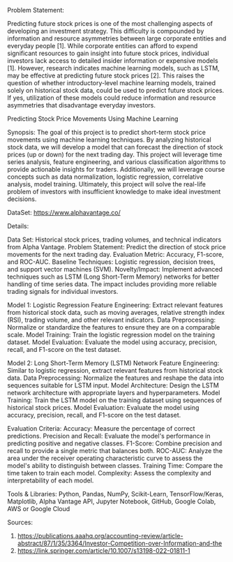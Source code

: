 Problem Statement: 

Predicting future stock prices is one of the most challenging aspects of developing an investment strategy. This difficulty is compounded by information and resource asymmetries between large corporate entities and everyday people [1]. While corporate entities can afford to expend significant resources to gain insight into future stock prices, individual investors lack access to detailed insider information or expensive models [1]. However, research indicates machine learning models, such as LSTM, may be effective at predicting future stock prices [2]. This raises the question of whether introductory-level machine learning models, trained solely on historical stock data, could be used to predict future stock prices. If yes, utilization of these models could reduce information and resource asymmetries that disadvantage everyday investors.  

Predicting Stock Price Movements Using Machine Learning

Synopsis: The goal of this project is to predict short-term stock price movements using machine learning techniques. By analyzing historical stock data, we will develop a model that can forecast the direction of stock prices (up or down) for the next trading day. This project will leverage time series analysis, feature engineering, and various classification algorithms to provide actionable insights for traders. Additionally, we will leverage course concepts such as data normalization, logistic regression, correlative analysis, model training. Ultimately, this project will solve the real-life problem of investors with insufficient knowledge to make ideal investment decisions. 

DataSet: https://www.alphavantage.co/

Details:

Data Set: Historical stock prices, trading volumes, and technical indicators from Alpha Vantage.
Problem Statement: Predict the direction of stock price movements for the next trading day.
Evaluation Metric: Accuracy, F1-score, and ROC-AUC.
Baseline Techniques: Logistic regression, decision trees, and support vector machines (SVM).
Novelty/Impact: Implement advanced techniques such as LSTM (Long Short-Term Memory) networks for better handling of time series data. The impact includes providing more reliable trading signals for individual investors. 

Model 1: Logistic Regression
Feature Engineering: Extract relevant features from historical stock data, such as moving averages, relative strength index (RSI), trading volume, and other relevant indicators.
Data Preprocessing: Normalize or standardize the features to ensure they are on a comparable scale.
Model Training: Train the logistic regression model on the training dataset.
Model Evaluation: Evaluate the model using accuracy, precision, recall, and F1-score on the test dataset.

Model 2: Long Short-Term Memory (LSTM) Network
Feature Engineering: Similar to logistic regression, extract relevant features from historical stock data.
Data Preprocessing: Normalize the features and reshape the data into sequences suitable for LSTM input.
Model Architecture: Design the LSTM network architecture with appropriate layers and hyperparameters.
Model Training: Train the LSTM model on the training dataset using sequences of historical stock prices.
Model Evaluation: Evaluate the model using accuracy, precision, recall, and F1-score on the test dataset.

Evaluation Criteria:
Accuracy: Measure the percentage of correct predictions.
Precision and Recall: Evaluate the model's performance in predicting positive and negative classes.
F1-Score: Combine precision and recall to provide a single metric that balances both.
ROC-AUC: Analyze the area under the receiver operating characteristic curve to assess the model's ability to distinguish between classes.
Training Time: Compare the time taken to train each model.
Complexity: Assess the complexity and interpretability of each model.

Tools & Libraries: 
Python, Pandas, NumPy, Scikit-Learn, TensorFlow/Keras, Matplotlib, Alpha Vantage API, Jupyter Notebook, GitHub, Google Colab, AWS or Google Cloud

Sources:
1. https://publications.aaahq.org/accounting-review/article-abstract/87/1/35/3364/Investor-Competition-over-Information-and-the
2. https://link.springer.com/article/10.1007/s13198-022-01811-1
